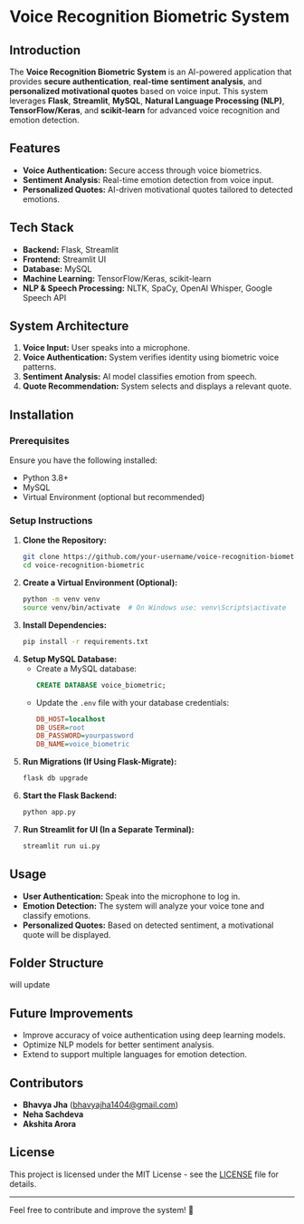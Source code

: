 # Voice Recognition Biometric System

## Introduction

The **Voice Recognition Biometric System** is an AI-powered application that provides **secure authentication**, **real-time sentiment analysis**, and **personalized motivational quotes** based on voice input. This system leverages **Flask**, **Streamlit**, **MySQL**, **Natural Language Processing (NLP)**, **TensorFlow/Keras**, and **scikit-learn** for advanced voice recognition and emotion detection.

## Features

- **Voice Authentication:** Secure access through voice biometrics.
- **Sentiment Analysis:** Real-time emotion detection from voice input.
- **Personalized Quotes:** AI-driven motivational quotes tailored to detected emotions.

## Tech Stack

- **Backend:** Flask, Streamlit
- **Frontend:** Streamlit UI
- **Database:** MySQL
- **Machine Learning:** TensorFlow/Keras, scikit-learn
- **NLP & Speech Processing:** NLTK, SpaCy, OpenAI Whisper, Google Speech API

## System Architecture

1. **Voice Input:** User speaks into a microphone.
2. **Voice Authentication:** System verifies identity using biometric voice patterns.
3. **Sentiment Analysis:** AI model classifies emotion from speech.
4. **Quote Recommendation:** System selects and displays a relevant quote.

## Installation

### Prerequisites

Ensure you have the following installed:

- Python 3.8+
- MySQL
- Virtual Environment (optional but recommended)

### Setup Instructions

1. **Clone the Repository:**
   ```bash
   git clone https://github.com/your-username/voice-recognition-biometric.git
   cd voice-recognition-biometric
   ```
2. **Create a Virtual Environment (Optional):**
   ```bash
   python -m venv venv
   source venv/bin/activate  # On Windows use: venv\Scripts\activate
   ```
3. **Install Dependencies:**
   ```bash
   pip install -r requirements.txt
   ```
4. **Setup MySQL Database:**
   - Create a MySQL database:
     ```sql
     CREATE DATABASE voice_biometric;
     ```
   - Update the `.env` file with your database credentials:
     ```ini
     DB_HOST=localhost
     DB_USER=root
     DB_PASSWORD=yourpassword
     DB_NAME=voice_biometric
     ```
5. **Run Migrations (If Using Flask-Migrate):**
   ```bash
   flask db upgrade
   ```
6. **Start the Flask Backend:**
   ```bash
   python app.py
   ```
7. **Run Streamlit for UI (In a Separate Terminal):**
   ```bash
   streamlit run ui.py
   ```

## Usage

- **User Authentication:** Speak into the microphone to log in.
- **Emotion Detection:** The system will analyze your voice tone and classify emotions.
- **Personalized Quotes:** Based on detected sentiment, a motivational quote will be displayed.

## Folder Structure

will update

## Future Improvements

- Improve accuracy of voice authentication using deep learning models.
- Optimize NLP models for better sentiment analysis.
- Extend to support multiple languages for emotion detection.

## Contributors

- **Bhavya Jha** ([bhavyajha1404@gmail.com](mailto\:bhavyajha1404@gmail.com))
- **Neha Sachdeva**
- **Akshita Arora**

## License

This project is licensed under the MIT License - see the [LICENSE](LICENSE) file for details.

---

Feel free to contribute and improve the system! 🚀

